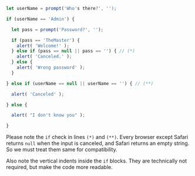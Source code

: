 

```js run demo
let userName = prompt('Who's there?', '');

if (userName == 'Admin') {

  let pass = prompt('Password?', '');

  if (pass == 'TheMaster') {
    alert( 'Welcome!' );
  } else if (pass == null || pass == '') { // (*)
    alert( 'Canceled.' );
  } else {
    alert( 'Wrong password' );
  }

} else if (userName == null || userName == '') { // (**)

  alert( 'Canceled' );

} else {

  alert( "I don't know you" );

}
```

Please note the `if` check in lines `(*)` and `(**)`. Every browser except Safari returns `null` when the input is canceled, and Safari returns an empty string. So we must treat them same for compatibility.

Also note the vertical indents inside the `if` blocks. They are technically not required, but make the code more readable.
